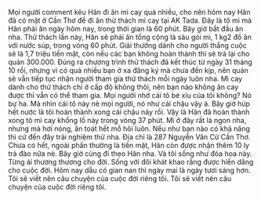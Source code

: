 Mọi người comment kêu Hân đi ăn mì cay quá nhiều, cho nên hôm nay Hân đã có mặt ở Cần Thơ để đi ăn thử thách mì cay tại AK Tada. Đây là tô mì mà Hân phải ăn ngày hôm nay, trong thời gian là 60 phút. Bây giờ bắt đầu ăn nha. Thử thách lần này, Hân sẽ phải ăn tổng cộng là sáu gói mì, 1 kg2 đồ ăn với nước súp, trong vòng 60 phút. Giải thưởng dành cho người thắng cuộc sẽ là 1,7 triệu tiền mặt, còn nếu các bạn không hoàn thành thì sẽ trả lại cho quán 300.000. Đúng ra chương trình thử thách đã kết thúc từ ngày 31 tháng 10 rồi, nhưng vì có quá nhiều bạn ở xa đăng ký mà chưa đến kịp, nên quán sẽ vẫn tiếp tục nhận người tham gia thử thách mỗi ngày luôn nha. Mì cay dành cho thử thách chỉ ở cấp độ không thôi, nên bạn nào không ăn cay được thì vẫn có thể tham gia. Mọi người nhớ cái tô bé xíu của tôi không? Nó bự ha. Mà nhìn cái tô này nè mọi người, nó như cái chậu vậy á. Bây giờ húp hết nước là tôi hoàn thành xong cái chậu này rồi. Vậy là Hân đã hoàn thành xong tô mì cay khổng lồ này trong vòng 37 phút. Mì ở đây rất là ngon nha, nhưng mà hơi nóng, ăn toát hết mồ hôi luôn. Nếu như bạn nào có khả năng thì cứ đến đây trải nghiệm thử nha. Địa chỉ là 287 Nguyễn Văn Cừ Cần Thơ. Chưa có hết, ngoài phần thưởng là tiền mặt, Hân còn được nhận thêm 10 ly trà đào nữa nè. Bây giờ cùng đi theo Hân nha. Và tôi sống như đóa hoa này. Từng ái thương thương cho đời. Sống với đôi khát khao rằng được hiến dâng cho cuộc đời. Hôm nay dẫu có gian nan thì ngày mai là ngày tươi sáng hơn. Tôi sẽ viết nên câu chuyện của cuộc đời riêng tôi. Tôi sẽ viết nên câu chuyện của cuộc đời riêng tôi.